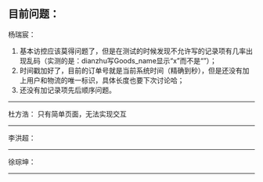目前问题：
------------------------------------------------------------------------------------------------------------------------------------------
杨瑞宸：
  1. 基本访控应该莫得问题了，但是在测试的时候发现不允许写的记录项有几率出现乱码（实测的是：dianzhu写Goods_name显示“x”而不是“”）；
  2. 时间戳加好了，目前的订单号就是当前系统时间（精确到秒），但是还没有加上用户和物流的唯一标识，具体长度也要下次讨论哈；
  3. 还没有加记录项先后顺序问题。
------------------------------------------------------------------------------------------------------------------------------------------
杜方浩：
只有简单页面，无法实现交互


------------------------------------------------------------------------------------------------------------------------------------------
李洪超：



------------------------------------------------------------------------------------------------------------------------------------------
徐琮坤：



------------------------------------------------------------------------------------------------------------------------------------------
